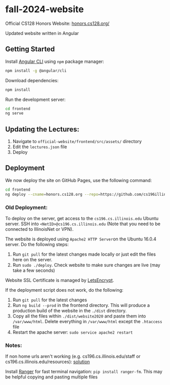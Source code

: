 # fall-2024-website

Official CS128 Honors Website: [honors.cs128.org/](https://honors.cs128.org/)

Updated website written in Angular

## Getting Started

Install [Angular CLI](https://cli.angular.io/) using `npm` package manager:

```bash
npm install -g @angular/cli
```

Download dependencies:

```bash
npm install
```

Run the development server:

```bash
cd frontend
ng serve
```

## Updating the Lectures:

1. Navigate to `official-website/frontend/src/assets/` directory
2. Edit the `lectures.json` file
3. Deploy

## Deployment

We now deploy the site on GitHub Pages, use the following command:

```bash
cd frontend
ng deploy --cname=honors.cs128.org --repo=https://github.com/cs196illinois/CS128H-Frontend.git --dir=dist/website2020
```

### Old Deployment:

To deploy on the server, get access to the `cs196.cs.illinois.edu` Ubuntu server. SSH into `<NetID>@cs196.cs.illinois.edu` (Note that you need to be connected to IllinoisNet or VPN).

The website is deployed using `Apache2 HTTP Server`on the Ubuntu 16.0.4 server. Do the following steps:

1. Run `git pull` for the latest changes made locally or just edit the files here on the server.
2. Run `sudo ./deploy`. Check website to make sure changes are live (may take a few seconds)

Website SSL Certificate is managed by [LetsEncrypt](https://certbot.eff.org/lets-encrypt/ubuntuxenial-apache).

If the deployment script does not work, do the following:

1. Run `git pull` for the latest changes
2. Run `ng build --prod` in the frontend directory. This will produce a production build of the website in the `./dist` directory.
3. Copy all the files within `./dist/website2020` and paste them into `/var/www/html`. Delete everything in `/var/www/html` except the `.htaccess` file
4. Restart the apache server: `sudo service apache2 restart`

### Notes:

If non home urls aren't working (e.g. cs196.cs.illinois.edu/staff or cs196.cs.illinois.edu/resources): [solution](https://github.com/mgechev/angular-seed/wiki/Deploying-prod-build-to-Apache-2)

Install [Ranger](https://github.com/ranger/ranger) for fast terminal navigation: `pip install ranger-fm`. This may be helpful copying and pasting multiple files
